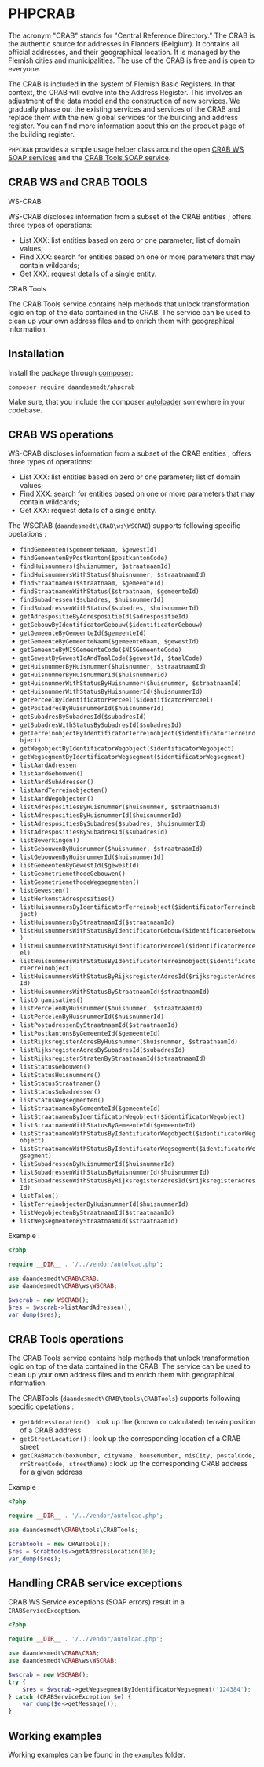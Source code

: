 PHPCRAB
===============

The acronym "CRAB" stands for "Central Reference Directory." The CRAB is the authentic source for addresses in Flanders (Belgium). It contains all official addresses, and their geographical location. It is managed by the Flemish cities and municipalities. The use of the CRAB is free and is open to everyone.

The CRAB is included in the system of Flemish Basic Registers. In that context, the CRAB will evolve into the Address Register. This involves an adjustment of the data model and the construction of new services. We gradually phase out the existing services and services of the CRAB and replace them with the new global services for the building and address register. You can find more information about this on the product page of the building register.

`PHPCRAB` provides a simple usage helper class around the open [CRAB WS SOAP services](https://overheid.vlaanderen.be/CRAB-WS-CRAB) and the [CRAB Tools SOAP service](https://overheid.vlaanderen.be/CRAB-CRAB-Tools).



## CRAB WS and CRAB TOOLS 

WS-CRAB 

WS-CRAB discloses information from a subset of the CRAB entities ; offers three types of operations:

* List XXX: list entities based on zero or one parameter; list of domain values;
* Find XXX: search for entities based on one or more parameters that may contain wildcards;
* Get XXX: request details of a single entity.


CRAB Tools

The CRAB Tools service contains help methods that unlock transformation logic on top of the data contained in the CRAB. The service can be used to clean up your own address files and to enrich them with geographical information.


## Installation

Install the package through [composer](http://getcomposer.org):

```
composer require daandesmedt/phpcrab
```

Make sure, that you include the composer [autoloader](https://getcomposer.org/doc/01-basic-usage.md#autoloading) somewhere in your codebase.


## CRAB WS operations

WS-CRAB discloses information from a subset of the CRAB entities ; offers three types of operations:

* List XXX: list entities based on zero or one parameter; list of domain values;
* Find XXX: search for entities based on one or more parameters that may contain wildcards;
* Get XXX: request details of a single entity.


The WSCRAB (`daandesmedt\CRAB\ws\WSCRAB`) supports following specific opetations :

* `findGemeenten($gemeenteNaam, $gewestId)`
* `findGemeentenByPostkanton($postkantonCode)`
* `findHuisnummers($huisnummer, $straatnaamId)`
* `findHuisnummersWithStatus($huisnummer, $straatnaamId)`
* `findStraatnamen($straatnaam, $gemeenteId)`
* `findStraatnamenWithStatus($straatnaam, $gemeenteId)`
* `findSubadressen($subadres, $huisnummerId)`
* `findSubadressenWithStatus($subadres, $huisnummerId)`
* `getAdrespositieByAdrespositieId($adrespositieId)`
* `getGebouwByIdentificatorGebouw($identificatorGebouw)`
* `getGemeenteByGemeenteId($gemeenteId)`
* `getGemeenteByGemeenteNaam($gemeenteNaam, $gewestId)`
* `getGemeenteByNISGemeenteCode($NISGemeenteCode)`
* `getGewestByGewestIdAndTaalCode($gewestId, $taalCode)`
* `getHuisnummerByHuisnummer($huisnummer, $straatnaamId)`
* `getHuisnummerByHuisnummerId($huisnummerId)`
* `getHuisnummerWithStatusByHuisnummer($huisnummer, $straatnaamId)`
* `getHuisnummerWithStatusByHuisnummerId($huisnummerId)`
* `getPerceelByIdentificatorPerceel($identificatorPerceel)`
* `getPostadresByHuisnummerId($huisnummerId)`
* `getSubadresBySubadresId($subadresId)`
* `getSubadresWithStatusBySubadresId($subadresId)`
* `getTerreinobjectByIdentificatorTerreinobject($identificatorTerreinobject)`
* `getWegobjectByIdentificatorWegobject($identificatorWegobject)`
* `getWegsegmentByIdentificatorWegsegment($identificatorWegsegment)`
* `listAardAdressen`
* `listAardGebouwen()`
* `listAardSubAdressen()`
* `listAardTerreinobjecten()`
* `listAardWegobjecten()`
* `listAdrespositiesByHuisnummer($huisnummer, $straatnaamId)`
* `listAdrespositiesByHuisnummerId($huisnummerId)`
* `listAdrespositiesBySubadres($subadres, $huisnummerId)`
* `listAdrespositiesBySubadresId($subadresId)`
* `listBewerkingen()`
* `listGebouwenByHuisnummer($huisnummer, $straatnaamId)`
* `listGebouwenByHuisnummerId($huisnummerId)`
* `listGemeentenByGewestId($gewestId)`
* `listGeometriemethodeGebouwen()`
* `listGeometriemethodeWegsegmenten()`
* `listGewesten()`
* `listHerkomstAdresposities()`
* `listHuisnummersByIdentificatorTerreinobject($identificatorTerreinobject)`
* `listHuisnummersByStraatnaamId($straatnaamId)`
* `listHuisnummersWithStatusByIdentificatorGebouw($identificatorGebouw)`
* `listHuisnummersWithStatusByIdentificatorPerceel($identificatorPerceel)`
* `listHuisnummersWithStatusByIdentificatorTerreinobject($identificatorTerreinobject)`
* `listHuisnummersWithStatusByRijksregisterAdresId($rijksregisterAdresId)`
* `listHuisnummersWithStatusByStraatnaamId($straatnaamId)`
* `listOrganisaties()`
* `listPercelenByHuisnummer($huisnummer, $straatnaamId)`
* `listPercelenByHuisnummerId($huisnummerId)`
* `listPostadressenByStraatnaamId($straatnaamId)`
* `listPostkantonsByGemeenteId($gemeenteId)`
* `listRijksregisterAdresByHuisnummer($huisnummer, $straatnaamId)`
* `listRijksregisterAdresBySubadresId($subadresId)`
* `listRijksregisterStratenByStraatnaamId($straatnaamId)`
* `listStatusGebouwen()`
* `listStatusHuisnummers()`
* `listStatusStraatnamen()`
* `listStatusSubadressen()`
* `listStatusWegsegmenten()`
* `listStraatnamenByGemeenteId($gemeenteId)`
* `listStraatnamenByIdentificatorWegobject($identificatorWegobject)`
* `listStraatnamenWithStatusByGemeenteId($gemeenteId)`
* `listStraatnamenWithStatusByIdentificatorWegobject($identificatorWegobject)`
* `listStraatnamenWithStatusByIdentificatorWegsegment($identificatorWegsegment)`
* `listSubadressenByHuisnummerId($huisnummerId)`
* `listSubadressenWithStatusByHuisnummerId($huisnummerId)`
* `listSubadressenWithStatusByRijksregisterAdresId($rijksregisterAdresId)`
* `listTalen()`
* `listTerreinobjectenByHuisnummerId($huisnummerId)`
* `listWegobjectenByStraatnaamId($straatnaamId)`
* `listWegsegmentenByStraatnaamId($straatnaamId)`


Example :

```php
<?php 

require __DIR__ . '/../vendor/autoload.php';

use daandesmedt\CRAB\CRAB;
use daandesmedt\CRAB\ws\WSCRAB;

$wscrab = new WSCRAB();
$res = $wscrab->listAardAdressen();
var_dump($res);
```


## CRAB Tools operations

The CRAB Tools service contains help methods that unlock transformation logic on top of the data contained in the CRAB. The service can be used to clean up your own address files and to enrich them with geographical information.


The CRABTools (`daandesmedt\CRAB\tools\CRABTools`) supports following specific opetations :

* `getAddressLocation()` : look up the (known or calculated) terrain position of a CRAB address
* `getStreetLocation()` : look up the corresponding location of a CRAB street
* `getCRABMatch(boxNumber, cityName, houseNumber, nisCity, postalCode, rrStreetCode, streetName)` : look up the corresponding CRAB address for a given address

Example :

```php
<?php 

require __DIR__ . '/../vendor/autoload.php';

use daandesmedt\CRAB\tools\CRABTools;

$crabtools = new CRABTools();
$res = $crabtools->getAddressLocation(10);
var_dump($res);
```


## Handling CRAB service exceptions

CRAB WS Service exceptions (SOAP errors) result in a `CRABServiceException`.


```php
<?php 

require __DIR__ . '/../vendor/autoload.php';

use daandesmedt\CRAB\CRAB;
use daandesmedt\CRAB\ws\WSCRAB;

$wscrab = new WSCRAB();
try {
    $res = $wscrab->getWegsegmentByIdentificatorWegsegment('124384');
} catch (CRABServiceException $e) {
    var_dump($e->getMessage());
}
```


## Working examples

Working examples can be found in the `examples` folder.